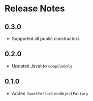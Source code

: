 # Release Notes

## 0.3.0

* Supported all public constructors

## 0.2.0

* Updated Javet to `compileOnly`

## 0.1.0

* Added `JavetReflectionObjectFactory`
